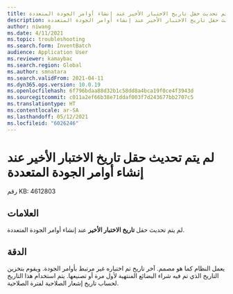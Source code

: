 ```yaml
---
title: لم يتم تحديث حقل تاريخ الاختبار الأخير عند إنشاء أوامر الجودة المتعددة
description: لم يتم تحديث حقل تاريخ الاختبار الأخير عند إنشاء أوامر الجودة المتعددة.
author: niwang
ms.date: 4/11/2021
ms.topic: troubleshooting
ms.search.form: InventBatch
audience: Application User
ms.reviewer: kamaybac
ms.search.region: Global
ms.author: smnatara
ms.search.validFrom: 2021-04-11
ms.dyn365.ops.version: 10.0.19
ms.openlocfilehash: 6f796bdaa88d32b1c58dd8a4bca19f0ce4f3943d
ms.sourcegitcommit: c011a2ef66b38e71ddaf003f7d243677bb2707c5
ms.translationtype: HT
ms.contentlocale: ar-SA
ms.lasthandoff: 05/12/2021
ms.locfileid: "6026246"
---
```

# <a name="the-last-tested-date-field-isnt-updated-when-multiple-quality-orders-are-created"></a>لم يتم تحديث حقل تاريخ الاختبار الأخير عند إنشاء أوامر الجودة المتعددة

رقم KB: 4612803

## <a name="symptoms"></a>العلامات

لم يتم تحديث حقل **تاريخ الاختبار الأخير** عند إنشاء أوامر الجودة المتعددة.

## <a name="resolution"></a>الدقة

يعمل النظام كما هو مصمم. آخر تاريخ تم اختباره غير مرتبط بأوامر الجودة. ويقوم بتخزين التاريخ الذي تم فيه شراء البضائع المنتهية لأول مرة أو تصنيعها. يتم استخدام هذا التاريخ لحساب تاريخ إشعار الصلاحية لفترة الصلاحية.

